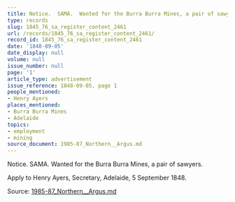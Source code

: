 ```yaml
---
title: Notice.  SAMA.  Wanted for the Burra Burra Mines, a pair of sawyers.
type: records
slug: 1845_76_sa_register_content_2461
url: /records/1845_76_sa_register_content_2461/
record_id: 1845_76_sa_register_content_2461
date: '1848-09-05'
date_display: null
volume: null
issue_number: null
page: '1'
article_type: advertisement
issue_reference: 1848-09-05, page 1
people_mentioned:
- Henry Ayers
places_mentioned:
- Burra Burra Mines
- Adelaide
topics:
- employment
- mining
source_document: 1985-87_Northern__Argus.md
---
```


Notice.  SAMA.  Wanted for the Burra Burra Mines, a pair of sawyers.

Apply to Henry Ayers, Secretary, Adelaide, 5 September 1848.

Source: [1985-87_Northern__Argus.md](/downloads/markdown/1985-87_Northern__Argus.md)
